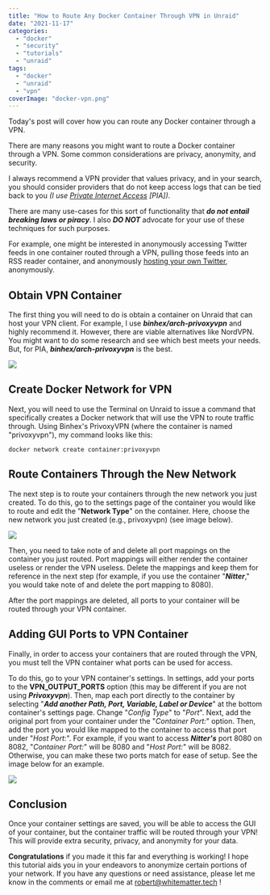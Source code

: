 ```yaml
---
title: "How to Route Any Docker Container Through VPN in Unraid"
date: "2021-11-17"
categories:
  - "docker"
  - "security"
  - "tutorials"
  - "unraid"
tags:
  - "docker"
  - "unraid"
  - "vpn"
coverImage: "docker-vpn.png"
---
```


Today's post will cover how you can route any Docker container through a VPN.

There are many reasons you might want to route a Docker container through a VPN. Some common considerations are privacy, anonymity, and security.

I always recommend a VPN provider that values privacy, and in your search, you should consider providers that do not keep access logs that can be tied back to you _(I use [Private Internet Access](http://www.privateinternetaccess.com/pages/buy-a-vpn/1218buyavpn?invite=U2FsdGVkX19vJeCiFLTHejdg7_UKL-kbJpMDRcdZ8ZM%2CwwbqkM0Pr8u1JywwOJHsqq-mX14) \[PIA\])_.

There are many use-cases for this sort of functionality that **_do not entail breaking laws or piracy_**. I also **_DO NOT_** advocate for your use of these techniques for such purposes.

For example, one might be interested in anonymously accessing Twitter feeds in one container routed through a VPN, pulling those feeds into an RSS reader container, and anonymously [hosting your own Twitter](https://whitematter.tech/2021/how-to-access-twitter-without-an-account-anonymously/ "https://whitematter.tech/2021/how-to-access-twitter-without-an-account-anonymously/"), anonymously.

## Obtain VPN Container

The first thing you will need to do is obtain a container on Unraid that can host your VPN client. For example, I use **_binhex/arch-privoxyvpn_** and highly recommend it. However, there are viable alternatives like NordVPN. You might want to do some research and see which best meets your needs. But, for PIA, **_binhex/arch-privoxyvpn_** is the best.

![](/posts/how-to-route-any-docker-container-through-vpn-in-unraid/images/2021-10-16-01_53_52-WhiteHouse_Docker-1024x81.png)

## Create Docker Network for VPN

Next, you will need to use the Terminal on Unraid to issue a command that specifically creates a Docker network that will use the VPN to route traffic through. Using Binhex's PrivoxyVPN (where the container is named "privoxyvpn"), my command looks like this:

```
docker network create container:privoxyvpn
```

## Route Containers Through the New Network

The next step is to route your containers through the new network you just created. To do this, go to the settings page of the container you would like to route and edit the "**Network Type**" on the container. Here, choose the new network you just created (e.g., privoxyvpn) (see image below).  

![](/posts/how-to-route-any-docker-container-through-vpn-in-unraid/images/2021-10-16-02_07_27-WhiteHouse_UpdateContainer.png)

Then, you need to take note of and delete all port mappings on the container you just routed. Port mappings will either render the container useless or render the VPN useless. Delete the mappings and keep them for reference in the next step (for example, if you use the container "**_Nitter_**," you would take note of and delete the port mapping to 8080).

After the port mappings are deleted, all ports to your container will be routed through your VPN container.

## Adding GUI Ports to VPN Container

Finally, in order to access your containers that are routed through the VPN, you must tell the VPN container what ports can be used for access.

To do this, go to your VPN container's settings. In settings, add your ports to the **VPN\_OUTPUT\_PORTS** option (this may be different if you are not using **_Privoxyvpn_**). Then, map each port directly to the container by selecting "**_Add another Path, Port, Variable, Label or Device_**" at the bottom container's settings page. Change "_Config Type_" to "_Port_". Next, add the original port from your container under the "_Container Port:_" option. Then, add the port you would like mapped to the container to access that port under "_Host Port:_". For example, if you want to access **_Nitter's_** port 8080 on 8082, "_Container Port:_" will be 8080 and "_Host Port:_" will be 8082. Otherwise, you can make these two ports match for ease of setup. See the image below for an example.

![](/posts/how-to-route-any-docker-container-through-vpn-in-unraid/images/2021-10-16-01_55_10-WhiteHouse_UpdateContainer-1024x440.png)

## Conclusion

Once your container settings are saved, you will be able to access the GUI of your container, but the container traffic will be routed through your VPN! This will provide extra security, privacy, and anonymity for your data.

**Congratulations** if you made it this far and everything is working! I hope this tutorial aids you in your endeavors to anonymize certain portions of your network. If you have any questions or need assistance, please let me know in the comments or email me at [robert@whitematter.tech](mailto:robert@whitematter.tech) !
